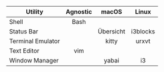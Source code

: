 | Utility           | Agnostic | macOS     | Linux    |
| ---               | :---:    | :---:     | :---:    |
| Shell             | Bash     |           |          |
| Status Bar        |          | Übersicht | i3blocks |
| Terminal Emulator |          | kitty     | urxvt    |
| Text Editor       | vim      |           |          |
| Window Manager    |          | yabai     | i3       |
